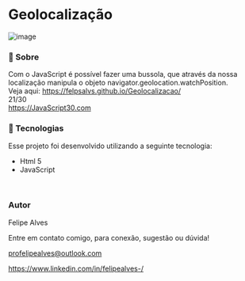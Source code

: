 # Geolocalização
![image](https://user-images.githubusercontent.com/78622458/176332974-9c0d708c-8f6a-425f-87de-68ab49a38ece.png)

### 🔖 Sobre
Com o JavaScript é possível fazer uma bussola, que através da nossa localização manipula o objeto navigator.geolocation.watchPosition.
<br/>
Veja aqui: https://felpsalvs.github.io/Geolocalizacao/
<br/>
21/30 <br/>
https://JavaScript30.com 

### 🚀 Tecnologias
Esse projeto foi desenvolvido utilizando a seguinte tecnologia:

+ Html 5
+ JavaScript
 <br/>
 
### Autor
Felipe Alves <br/>

Entre em contato comigo, para conexão, sugestão ou dúvida! <br/>

profelipealves@outlook.com <br/>

https://www.linkedin.com/in/felipealves-/
